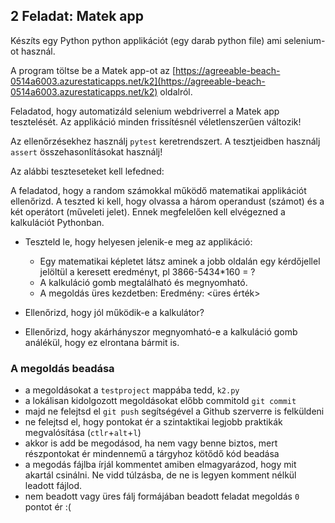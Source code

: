 ## 2 Feladat: Matek app

Készíts egy Python python applikációt (egy darab python file) ami selenium-ot használ. 

A program töltse be a Matek app-ot az [https://agreeable-beach-0514a6003.azurestaticapps.net/k2](https://agreeable-beach-0514a6003.azurestaticapps.net/k2) oldalról.

Feladatod, hogy automatizáld selenium webdriverrel a Matek app tesztelését. Az applikáció minden frissítésnél véletlenszerűen változik!

Az ellenőrzésekhez használj `pytest` keretrendszert. A tesztjeidben használj `assert` összehasonlításokat használj!

Az alábbi teszteseteket kell lefedned:

A feladatod, hogy a random számokkal működő matematikai applikációt ellenőrizd. A teszted ki kell, hogy olvassa a három operandust (számot) és a két operátort (műveleti jelet). Ennek megfelelően kell elvégezned a kalkulációt Pythonban. 

* Teszteld le, hogy helyesen jelenik-e meg az applikáció:
    * Egy matematikai képletet látsz aminek a jobb oldalán egy kérdőjellel jelöltül a keresett eredményt, pl 3866-5434*160 = ?
    * A kalkuláció gomb megtalálható és megnyomható.
    * A megoldás üres kezdetben: Eredmény: <üres érték>

* Ellenőrizd, hogy jól működik-e a kalkulátor?

* Ellenőrizd, hogy akárhányszor megnyomható-e a kalkuláció gomb análékül, hogy ez elrontana bármit is.


### A megoldás beadása
* a megoldásokat a `testproject` mappába tedd, `k2.py`
* a lokálisan kidolgozott megoldásokat előbb commitold `git commit`
* majd ne felejtsd el `git push` segítségével a Github szerverre is felküldeni
* ne felejtsd el, hogy pontokat ér a szintaktikai legjobb praktikák megvalósítása (`ctlr`+`alt`+`l`)
* akkor is add be megodásod, ha nem vagy benne biztos, mert részpontokat ér mindennemű a tárgyhoz kötődő kód beadása
* a megodás fájlba írjál kommentet amiben elmagyarázod, hogy mit akartál csinálni. Ne vidd túlzásba, de ne is legyen komment nélkül leadott fájlod.
* nem beadott vagy üres fálj formájában beadott feladat megoldás `0` pontot ér :(